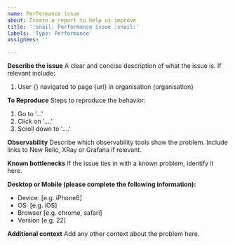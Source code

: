 ```yaml
---
name: Performance issue
about: Create a report to help us improve
title: ':snail: Performance issue :snail:'
labels: 'Type: Performance'
assignees: ''

---
```


**Describe the issue**
A clear and concise description of what the issue is.
If relevant include:
1. User {} navigated to page {url} in organisation {organisation}

**To Reproduce**
Steps to reproduce the behavior:
1. Go to '...'
2. Click on '....'
3. Scroll down to '....'

**Observability**
Describe which observability tools show the problem. 
Include links to New Relic, XRay or Grafana if relevant.

**Known bottlenecks**
If the issue ties in with a known problem, identify it here.

**Desktop or Mobile (please complete the following information):**
 - Device: [e.g. iPhone6]
 - OS: [e.g. iOS]
 - Browser [e.g. chrome, safari]
 - Version [e.g. 22]

**Additional context**
Add any other context about the problem here.
